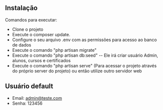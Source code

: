 
## Instalação

Comandos para executar:

- Clone o projeto
- Execute o composer update.
- Configure o seu arquivo .env com as permissões para acesso ao banco de dados
- Execute o comando "php artisan migrate"
- Execute o comando "php artisan db:seed" -- Ele irá criar usuário Admin, alunos, cursos e certificados
- Execute o comando "php artisan serve" (Para acessar o projeto através do próprio server do projeto) ou então utilize outro servidor web 

## Usuário default

- Email: admin@teste.com
- Senha: 123456